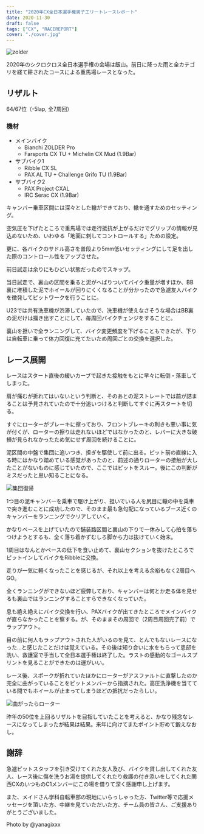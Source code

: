```yaml
---
title: "2020年CX全日本選手権男子エリートレースレポート"
date: 2020-11-30
draft: false
tags: ["CX", "RACEREPORT"]
cover: "./cover.jpg"
---
```


![zolder](./zolder.jpg)

2020年のシクロクロス全日本選手権の会場は飯山。前日に降った雨と全カテゴリを経て耕されたコースによる重馬場レースとなった。

## リザルト

64/67位（-5lap, 全7周回）

### 機材

- メインバイク
  - Bianchi ZOLDER Pro
  - Farsports CX TU + Michelin CX Mud (1.9Bar)
- サブバイク1
  - Ribble CX SL
  - PAX AL TU + Challenge Grifo TU (1.9Bar)
- サブバイク2
  - PAX Project CXAL
  - IRC Serac CX (1.9Bar)

キャンバー乗車区間には深々とした轍ができており、轍を通すためのセッティング。

空気圧を下げたところで重馬場では走行抵抗が上がるだけでグリップの情報が見込めないため、いわゆる「地面に刺してコントロールする」ための設定。

更に、各バイクのサドル高さを普段より5mm低いセッティングにして足を出した際のコントロール性をアップさせた。

前日試走は余りにもひどい状態だったのでスキップ。

当日試走で、裏山の区間を乗ると泥がへばりついてバイク重量が増すほか、BB裏に堆積した泥でホイールが回りにくくなることが分かったので急遽友人バイクを徴発してピットワークを行うことに。

U23では共有洗車機が渋滞していたので、洗車機が使えなさそうな場合はBB裏の泥だけは掻き出すことにして、毎周回バイクチェンジをすることに。

裏山を担いで全ランニングして、バイク変更頻度を下げることもできたが、下りは自転車に乗って体力回復に充てたいため周回ごとの交換を選択した。

## レース展開

レースはスタート直後の緩いカーブで起きた接触をもとに早々に転倒・落車してしまった。

肩が痛むが折れてはいないという判断と、そのあとの泥ストレートでは前が詰まることは予見されていたので十分追いつけると判断してすぐに再スタートを切る。

すぐにローターがブレーキに擦っており、フロントブレーキの利きも悪い事に気が付くが、ローターの擦りは走れないほどではなかったのと、レバーに大きな破損が見られなかったため気にせず周回を続けることに。

泥区間の中盤で集団に追いつき、担ぎを駆使して前に出る。ピット前の直線に入る時にはかなり踏めている感覚があったのと、前述の通りローターの接触が大したことがないものに感じていたので、ここではピットをスルー。後にこの判断がミスだったと思い知ることになる。

![集団復帰](./zolder.jpg)

1つ目の泥キャンバーを乗車で駆け上がり、担いでいる人を尻目に轍の中を乗車で突き進むことに成功したので、そのまま最も急勾配になっているブース近くのキャンバーをランニングでクリアしていく。

かなりペースを上げていたので舗装路区間と裏山の下りで一休みして心拍を落ちつけようとするも、全く落ち着かずむしろ脚から力は抜けていく始末。

1周目はなんとかペースの低下を食い止めて、裏山セクションを抜けたところでピットインしてバイクをRibbleに交換。

走りが一気に軽くなったことを感じるが、それ以上を考える余裕もなく2周目へGO。

全くランニングができないほど疲弊しており、キャンバーは何とか走る体を見せるも裏山ではランニングすることすらできなくなっていた。

息も絶え絶えにバイク交換を行い、PAXバイクが出てきたところでメインバイクが直らなかったことを察する。が、そのままその周回で（2周目周回完了前）でラップアウト。

目の前に何人もラップアウトされた人がいるのを見て、とんでもないレースになった…と感じたことだけは覚えている。その後は知り合いに水をもらって患部を洗い、救護室で手当して全日本選手権は終了した。ラストの感動的なゴールスプリントを見ることができたのは運がいい。

レース後、スポークが折れていたほかにローターがアスファルトに直撃したのか完全に曲がっていることをピットメンバーから指摘された。高圧洗浄機を当てている間でもホイールが止まってしまうほどの抵抗だったらしい。

![曲がったらローター](./rotor.jpg)

昨年の50位を上回るリザルトを目指していたことを考えると、かなり残念なレースになってしまったが結果は結果。来年に向けてまたポイント貯めて鍛えなおし。

## 謝辞

急遽ピットスタッフを引き受けてくれた友人及び、バイクを貸し出してくれた友人、レース後に傷を洗うお湯を提供してくれたり救護の付き添いをしてくれた関西CXのいつものC1メンバーにこの場を借りて深く感謝申し上げます。

また、メイドさん学科自転車部の現地にいらっしゃった方、Twitter等で応援メッセージを頂いた方、中継を見ていただいた方、チーム員の皆さん、ご支援ありがとうございました。

Photo by @yanagixxx
